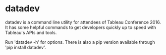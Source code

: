 # datadev
datadev is a command line utility for attendees of Tableau Conference 2016.  It has some helpful commands to get developers quickly up to speed with Tableau's APIs and tools.

Run 'datadev -h' for options.  There is also a pip version available through 'pip install datadev'.